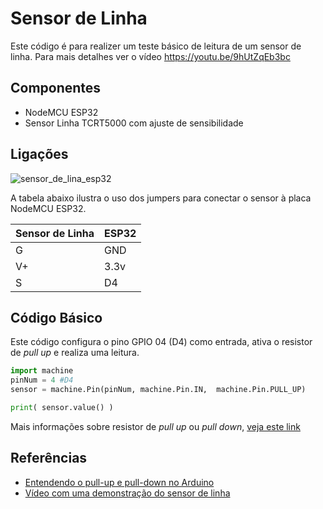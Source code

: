 # Sensor de Linha 

Este código é para realizer um teste básico de leitura de um sensor de linha. Para mais detalhes ver o vídeo https://youtu.be/9hUtZqEb3bc 

## Componentes 
* NodeMCU ESP32 
* Sensor Linha TCRT5000 com ajuste de sensibilidade 

## Ligações 
![sensor_de_lina_esp32](https://user-images.githubusercontent.com/19957124/117882360-a3e23100-b280-11eb-8494-7a96f8354e2c.jpg)

A tabela abaixo ilustra o uso dos jumpers para conectar o sensor à placa NodeMCU ESP32. 

| Sensor de Linha | ESP32 |
| --------------- | --------------- | 
| G  | GND  | 
| V+ | 3.3v | 
| S  | D4 | 

## Código Básico 

Este código configura o pino GPIO 04 (D4) como entrada, ativa o resistor de _pull up_ e realiza uma leitura.  

```python 
import machine
pinNum = 4 #D4 
sensor = machine.Pin(pinNum, machine.Pin.IN,  machine.Pin.PULL_UP)

print( sensor.value() )
```
Mais informações sobre resistor de _pull up_ ou _pull down_, [veja este link](https://www.filipeflop.com/blog/entendendo-o-pull-up-e-pull-down-no-arduino/)

## Referências 
* [Entendendo o pull-up e pull-down no Arduino](https://www.filipeflop.com/blog/entendendo-o-pull-up-e-pull-down-no-arduino/)
* [Vídeo com uma demonstração do sensor de linha](https://youtu.be/9hUtZqEb3bc)

